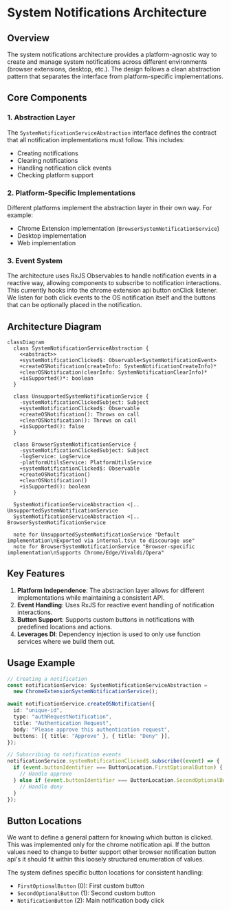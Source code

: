 # System Notifications Architecture

## Overview

The system notifications architecture provides a platform-agnostic way to create and manage system
notifications across different environments (browser extensions, desktop, etc.). The design follows
a clean abstraction pattern that separates the interface from platform-specific implementations.

## Core Components

### 1. Abstraction Layer

The `SystemNotificationServiceAbstraction` interface defines the contract that all notification
implementations must follow. This includes:

- Creating notifications
- Clearing notifications
- Handling notification click events
- Checking platform support

### 2. Platform-Specific Implementations

Different platforms implement the abstraction layer in their own way. For example:

- Chrome Extension implementation (`BrowserSystemNotificationService`)
- Desktop implementation
- Web implementation

### 3. Event System

The architecture uses RxJS Observables to handle notification events in a reactive way, allowing
components to subscribe to notification interactions. This currently hooks into the chrome extension
api button onClick listener. We listen for both click events to the OS notification itself and the
buttons that can be optionally placed in the notification.

## Architecture Diagram

```mermaid
classDiagram
  class SystemNotificationServiceAbstraction {
    <<abstract>>
    +systemNotificationClicked$: Observable<SystemNotificationEvent>
    +createOSNotification(createInfo: SystemNotificationCreateInfo)*
    +clearOSNotification(clearInfo: SystemNotificationClearInfo)*
    +isSupported()*: boolean
  }

  class UnsupportedSystemNotificationService {
    -systemNotificationClickedSubject: Subject
    +systemNotificationClicked$: Observable
    +createOSNotification(): Throws on call
    +clearOSNotification(): Throws on call
    +isSupported(): false
  }

  class BrowserSystemNotificationService {
    -systemNotificationClickedSubject: Subject
    -logService: LogService
    -platformUtilsService: PlatformUtilsService
    +systemNotificationClicked$: Observable
    +createOSNotification()
    +clearOSNotification()
    +isSupported(): boolean
  }

  SystemNotificationServiceAbstraction <|.. UnsupportedSystemNotificationService
  SystemNotificationServiceAbstraction <|.. BrowserSystemNotificationService

  note for UnsupportedSystemNotificationService "Default implementation\nExported via internal.ts\n to discourage use"
  note for BrowserSystemNotificationService "Browser-specific implementation\nSupports Chrome/Edge/Vivaldi/Opera"
```

## Key Features

1. **Platform Independence**: The abstraction layer allows for different implementations while
   maintaining a consistent API.
2. **Event Handling**: Uses RxJS for reactive event handling of notification interactions.
3. **Button Support**: Supports custom buttons in notifications with predefined locations and
   actions.
4. **Leverages DI**: Dependency injection is used to only use function services where we build them
   out.

## Usage Example

```typescript
// Creating a notification
const notificationService: SystemNotificationServiceAbstraction =
  new ChromeExtensionSystemNotificationService();

await notificationService.createOSNotification({
  id: "unique-id",
  type: "authRequestNotification",
  title: "Authentication Request",
  body: "Please approve this authentication request",
  buttons: [{ title: "Approve" }, { title: "Deny" }],
});

// Subscribing to notification events
notificationService.systemNotificationClicked$.subscribe((event) => {
  if (event.buttonIdentifier === ButtonLocation.FirstOptionalButton) {
    // Handle approve
  } else if (event.buttonIdentifier === ButtonLocation.SecondOptionalButton) {
    // Handle deny
  }
});
```

## Button Locations

We want to define a general pattern for knowing which button is clicked. This was implemented only
for the chrome notification api. If the button values need to change to better support other browser
notification button api's it should fit within this loosely structured enumeration of values.

The system defines specific button locations for consistent handling:

- `FirstOptionalButton` (0): First custom button
- `SecondOptionalButton` (1): Second custom button
- `NotificationButton` (2): Main notification body click
